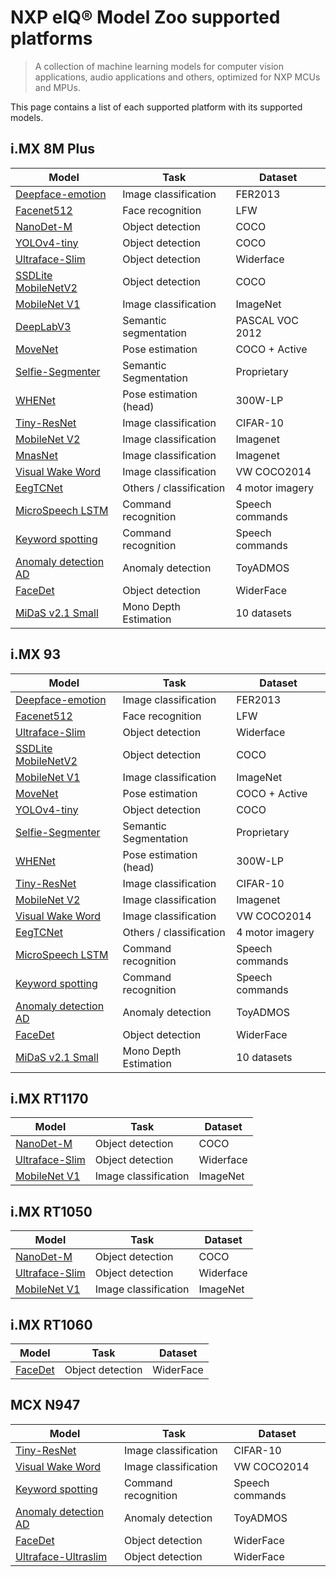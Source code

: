 # NXP eIQ® Model Zoo supported platforms

> A collection of machine learning models for computer vision applications, audio applications and others, optimized for
> NXP MCUs and MPUs.

This page contains a list of each supported platform with its supported models.

## i.MX 8M Plus

| Model                                                                                    | Task                    | Dataset         |
|------------------------------------------------------------------------------------------|-------------------------|-----------------|
| [Deepface-emotion](../tasks/vision/classification/deepface-emotion/README.md)            | Image classification    | FER2013         |
| [Facenet512](../tasks/vision/face-recognition/facenet512/README.md)                      | Face recognition        | LFW             |
| [NanoDet-M](../tasks/vision/object-detection/nanodet-m/README.md)                        | Object detection        | COCO            |
| [YOLOv4-tiny](../tasks/vision/object-detection/yolov4tiny/README.md)                     | Object detection        | COCO            |
| [Ultraface-Slim](../tasks/vision/object-detection/ultraface-slim/README.md)              | Object detection        | Widerface       |
| [SSDLite MobileNetV2](../tasks/vision/object-detection/ssdlite-mobilenetv2/README.md)    | Object detection        | COCO            |
| [MobileNet V1](../tasks/vision/classification/mobilenetv1/README.md)                     | Image classification    | ImageNet        |
| [DeepLabV3](../tasks/vision/semantic-segmentation/deeplabv3/README.md)                   | Semantic segmentation   | PASCAL VOC 2012 |
| [MoveNet](../tasks/vision/pose-estimation/movenet/README.md)                             | Pose estimation         | COCO + Active   |
| [Selfie-Segmenter](../tasks/vision/segmentation/selfie-segmenter/README.md)              | Semantic Segmentation   | Proprietary     |
| [WHENet](../tasks/vision/pose-estimation/whenet/README.md)                               | Pose estimation (head)  | 300W-LP         |
| [Tiny-ResNet](../tasks/vision/classification/tiny-resnet/README.md)                      | Image classification    | CIFAR-10        |
| [MobileNet V2](../tasks/vision/classification/mobilenetv2/README.md)                     | Image classification    | Imagenet        |
| [MnasNet](../tasks/vision/classification/mnasnet/README.md)                              | Image classification    | Imagenet        |
| [Visual Wake Word](../tasks/vision/classification/visual-wake-word/README.md)            | Image classification    | VW COCO2014     |
| [EegTCNet](../tasks/misc/eegTCNet/README.md)                                             | Others / classification | 4 motor imagery |
| [MicroSpeech LSTM](../tasks/audio/command-recognition/micro-speech-LSTM/README.md)       | Command recognition     | Speech commands |
| [Keyword spotting](../tasks/audio/commands-recognition/keyword-spotting_DSCNN/README.md) | Command recognition     | Speech commands |
| [Anomaly detection AD](../tasks/audio/anomaly-detection/deep-autoencoder/README.md)      | Anomaly detection       | ToyADMOS        |
| [FaceDet](../tasks/vision/object-detection/faceDet/README.md)                            | Object detection        | WiderFace       |
| [MiDaS v2.1 Small](../tasks/vision/monocular-depth-estimation/midas/README.md)           | Mono Depth Estimation   | 10 datasets     |

## i.MX 93

| Model                                                                                    | Task                    | Dataset         |
|------------------------------------------------------------------------------------------|-------------------------|-----------------|
| [Deepface-emotion](../tasks/vision/classification/deepface-emotion/README.md)            | Image classification    | FER2013         |
| [Facenet512](../tasks/vision/face-recognition/facenet512/README.md)                      | Face recognition        | LFW             |
| [Ultraface-Slim](../tasks/vision/object-detection/ultraface-slim/README.md)              | Object detection        | Widerface       |
| [SSDLite MobileNetV2](../tasks/vision/object-detection/ssdlite-mobilenetv2/README.md)    | Object detection        | COCO            |
| [MobileNet V1](../tasks/vision/classification/mobilenetv1/README.md)                     | Image classification    | ImageNet        |
| [MoveNet](../tasks/vision/pose-estimation/movenet/README.md)                             | Pose estimation         | COCO + Active   |
| [YOLOv4-tiny](../tasks/vision/object-detection/yolov4tiny/README.md)                     | Object detection        | COCO            |
| [Selfie-Segmenter](../tasks/vision/segmentation/selfie-segmenter/README.md)              | Semantic Segmentation   | Proprietary     |
| [WHENet](../tasks/vision/pose-estimation/whenet/README.md)                               | Pose estimation (head)  | 300W-LP         |
| [Tiny-ResNet](../tasks/vision/classification/tiny-resnet/README.md)                      | Image classification    | CIFAR-10        |
| [MobileNet V2](../tasks/vision/classification/mobilenetv2/README.md)                     | Image classification    | Imagenet        |
| [Visual Wake Word](../tasks/vision/classification/visual-wake-word/README.md)            | Image classification    | VW COCO2014     |
| [EegTCNet](../tasks/misc/eegTCNet/README.md)                                             | Others / classification | 4 motor imagery |
| [MicroSpeech LSTM](../tasks/audio/command-recognition/micro-speech-LSTM/README.md)       | Command recognition     | Speech commands |
| [Keyword spotting](../tasks/audio/commands-recognition/keyword-spotting_DSCNN/README.md) | Command recognition     | Speech commands |
| [Anomaly detection AD](../tasks/audio/anomaly-detection/deep-autoencoder/README.md)      | Anomaly detection       | ToyADMOS        |
| [FaceDet](../tasks/vision/object-detection/faceDet/README.md)                            | Object detection        | WiderFace       |
| [MiDaS v2.1 Small](../tasks/vision/monocular-depth-estimation/midas/README.md)           | Mono Depth Estimation   | 10 datasets     |

## i.MX RT1170

| Model                                                                       | Task                 | Dataset   |
|-----------------------------------------------------------------------------|----------------------|-----------|
| [NanoDet-M](../tasks/vision/object-detection/nanodet-m/README.md)           | Object detection     | COCO      |
| [Ultraface-Slim](../tasks/vision/object-detection/ultraface-slim/README.md) | Object detection     | Widerface |
| [MobileNet V1](../tasks/vision/classification/mobilenetv1/README.md)        | Image classification | ImageNet  |

## i.MX RT1050

| Model                                                                       | Task                 | Dataset   |
|-----------------------------------------------------------------------------|----------------------|-----------|
| [NanoDet-M](../tasks/vision/object-detection/nanodet-m/README.md)           | Object detection     | COCO      |
| [Ultraface-Slim](../tasks/vision/object-detection/ultraface-slim/README.md) | Object detection     | Widerface |
| [MobileNet V1](../tasks/vision/classification/mobilenetv1/README.md)        | Image classification | ImageNet  |

## i.MX RT1060

| Model                                                         | Task             | Dataset   |
|---------------------------------------------------------------|------------------|-----------|
| [FaceDet](../tasks/vision/object-detection/faceDet/README.md) | Object detection | WiderFace |

## MCX N947

| Model                                                               | Task                 | Dataset  |
|---------------------------------------------------------------------|----------------------|----------|
| [Tiny-ResNet](../tasks/vision/classification/tiny-resnet/README.md) | Image classification | CIFAR-10 |
| [Visual Wake Word](../tasks/vision/classification/visual-wake-word/README.md)         | Image classification   | VW COCO2014     |
| [Keyword spotting](../tasks/audio/commands-recognition/keyword-spotting_DSCNN/README.md) | Command recognition     | Speech commands |
| [Anomaly detection AD](../tasks/audio/anomaly-detection/deep-autoencoder/README.md)      | Anomaly detection       | ToyADMOS        |
| [FaceDet](../tasks/vision/object-detection/faceDet/README.md)                            | Object detection        | WiderFace       |
| [Ultraface-Ultraslim](../tasks/vision/object-detection/ultraface-ultraslim/README.md)    | Object detection        | WiderFace       |